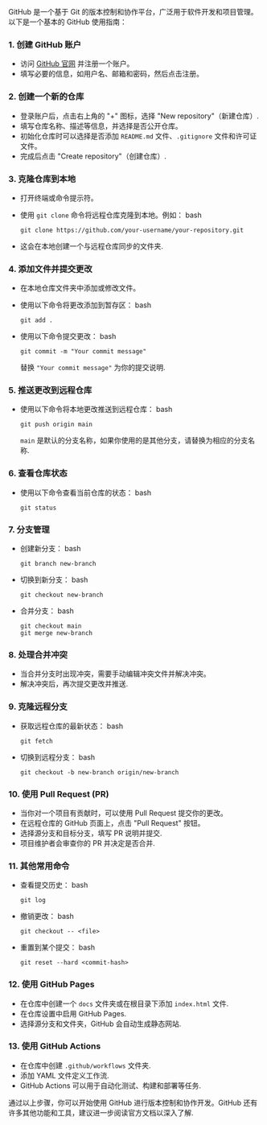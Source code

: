 GitHub 是一个基于 Git 的版本控制和协作平台，广泛用于软件开发和项目管理。以下是一个基本的 GitHub 使用指南：

### 1. 创建 GitHub 账户

* 访问 [GitHub 官网](https://github.com/) 并注册一个账户。
* 填写必要的信息，如用户名、邮箱和密码，然后点击注册。

### 2. 创建一个新的仓库

* 登录账户后，点击右上角的 "+" 图标，选择 "New repository"（新建仓库）.
* 填写仓库名称、描述等信息，并选择是否公开仓库。
* 初始化仓库时可以选择是否添加 `README.md` 文件、`.gitignore` 文件和许可证文件。
* 完成后点击 "Create repository"（创建仓库）.

### 3. 克隆仓库到本地

* 打开终端或命令提示符。

* 使用 `git clone` 命令将远程仓库克隆到本地。例如：
  bash
  
      git clone https://github.com/your-username/your-repository.git

* 这会在本地创建一个与远程仓库同步的文件夹.

### 4. 添加文件并提交更改

* 在本地仓库文件夹中添加或修改文件。

* 使用以下命令将更改添加到暂存区：
  bash
  
      git add .

* 使用以下命令提交更改：
  bash
  
      git commit -m "Your commit message"
  
  替换 `"Your commit message"` 为你的提交说明.

### 5. 推送更改到远程仓库

* 使用以下命令将本地更改推送到远程仓库：
  bash
  
      git push origin main
  
  `main` 是默认的分支名称，如果你使用的是其他分支，请替换为相应的分支名称.

### 6. 查看仓库状态

* 使用以下命令查看当前仓库的状态：
  bash
  
      git status

### 7. 分支管理

* 创建新分支：
  bash
  
      git branch new-branch

* 切换到新分支：
  bash
  
      git checkout new-branch

* 合并分支：
  bash
  
      git checkout main
      git merge new-branch

### 8. 处理合并冲突

* 当合并分支时出现冲突，需要手动编辑冲突文件并解决冲突。
* 解决冲突后，再次提交更改并推送.

### 9. 克隆远程分支

* 获取远程仓库的最新状态：
  bash
  
      git fetch

* 切换到远程分支：
  bash
  
      git checkout -b new-branch origin/new-branch

### 10. 使用 Pull Request (PR)

* 当你对一个项目有贡献时，可以使用 Pull Request 提交你的更改。
* 在远程仓库的 GitHub 页面上，点击 "Pull Request" 按钮。
* 选择源分支和目标分支，填写 PR 说明并提交.
* 项目维护者会审查你的 PR 并决定是否合并.

### 11. 其他常用命令

* 查看提交历史：
  bash
  
      git log

* 撤销更改：
  bash
  
      git checkout -- <file>

* 重置到某个提交：
  bash
  
      git reset --hard <commit-hash>

### 12. 使用 GitHub Pages

* 在仓库中创建一个 `docs` 文件夹或在根目录下添加 `index.html` 文件.
* 在仓库设置中启用 GitHub Pages.
* 选择源分支和文件夹，GitHub 会自动生成静态网站.

### 13. 使用 GitHub Actions

* 在仓库中创建 `.github/workflows` 文件夹.
* 添加 YAML 文件定义工作流.
* GitHub Actions 可以用于自动化测试、构建和部署等任务.

通过以上步骤，你可以开始使用 GitHub 进行版本控制和协作开发。GitHub 还有许多其他功能和工具，建议进一步阅读官方文档以深入了解.
